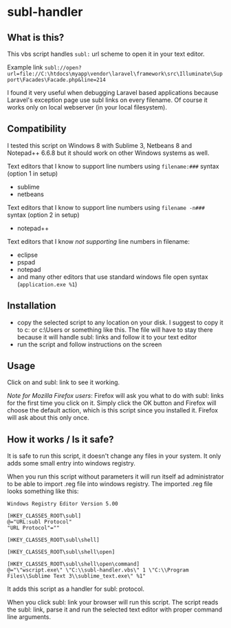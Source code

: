 subl-handler
============

## What is this?

This vbs script handles `subl:` url scheme to open it in your text editor.

Example link
``` subl://open?url=file://C:\htdocs\myapp\vendor\laravel\framework\src\Illuminate\Support\Facades\Facade.php&line=214 ```

I found it very useful when debugging Laravel based applications because Laravel's exception page use subl links on every filename.
Of course it works only on local webserver (in your local filesystem).

## Compatibility

I tested this script on Windows 8 with Sublime 3, Netbeans 8 and Notepad++ 6.6.8 but it should work on other Windows systems as well.

Text editors that I know to support line numbers using `filename:###` syntax (option 1 in setup)
- sublime
- netbeans

Text editors that I know to support line numbers using `filename -n###` syntax (option 2 in setup)
- notepad++

Text editors that I know *not supporting* line numbers in filename:
- eclipse
- pspad
- notepad
- and many other editors that use standard windows file open syntax (`application.exe %1`)

## Installation

- copy the selected script to any location on your disk. I suggest to copy it to c: or c:\Users or something like this. The file will have to stay there because it will handle subl: links and follow it to your text editor
- run the script and follow instructions on the screen

## Usage

Click on and subl: link to see it working.

*Note for Mozilla Firefox users*: Firefox will ask you what to do with subl: links for the first time you click on it. Simply click the OK button and Firefox will choose the default action, which is this script since you installed it. Firefox will ask about this only once.

## How it works / Is it safe?

It is safe to run this script, it doesn't change any files in your system. It only adds some small entry into windows registry.

When you run this script without parameters it will run itself ad administrator to be able to import .reg file into windows registry.
The imported .reg file looks something like this:
```
Windows Registry Editor Version 5.00

[HKEY_CLASSES_ROOT\subl]
@="URL:subl Protocol"
"URL Protocol"=""

[HKEY_CLASSES_ROOT\subl\shell]

[HKEY_CLASSES_ROOT\subl\shell\open]

[HKEY_CLASSES_ROOT\subl\shell\open\command]
@="\"wscript.exe\" \"C:\\subl-handler.vbs\" 1 \"C:\\Program Files\\Sublime Text 3\\sublime_text.exe\" %1"
```

It adds this script as a handler for subl: protocol.

When you click subl: link your browser will run this script. The script reads the subl: link, parse it and run the selected text editor with proper command line arguments.
